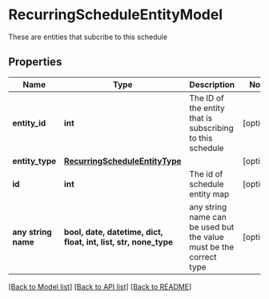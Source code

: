 # RecurringScheduleEntityModel

These are entities that subcribe to this schedule

## Properties
Name | Type | Description | Notes
------------ | ------------- | ------------- | -------------
**entity_id** | **int** | The ID of the entity that is subscribing to this schedule | [optional] 
**entity_type** | [**RecurringScheduleEntityType**](RecurringScheduleEntityType.md) |  | [optional] 
**id** | **int** | The id of schedule entity map | [optional] 
**any string name** | **bool, date, datetime, dict, float, int, list, str, none_type** | any string name can be used but the value must be the correct type | [optional]

[[Back to Model list]](../README.md#documentation-for-models) [[Back to API list]](../README.md#documentation-for-api-endpoints) [[Back to README]](../README.md)


